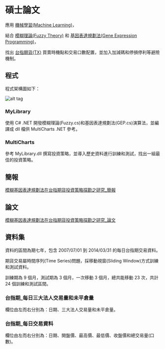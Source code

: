 # 碩士論文

應用 [機械學習(Machine Learning)](https://zh.wikipedia.org/wiki/%E6%9C%BA%E5%99%A8%E5%AD%A6%E4%B9%A0)，

結合 [模糊理論(Fuzzy Theory)](http://wiki.mbalib.com/zh-tw/%E6%A8%A1%E7%B3%8A%E7%90%86%E8%AE%BA) 和 [基因表達規劃法(Gene Expression Programming)](https://en.wikipedia.org/wiki/Gene_expression_programming)，

找出 [台指期貨(TX)](http://www.taifex.com.tw/chinese/2/TX.asp) 買賣時機點和交易口數配置，並加入加減碼和停損停利等避險機制。

## 程式

程式架構圖如下：

![alt tag](https://drive.google.com/file/d/0B7lm0JGIKIhGd1R4QXFPX29xWUk/view)

### MyLibrary

使用 C# .NET 開發模糊理論(Fuzzy.cs)和基因表達規劃法(GEP.cs)演算法，並編譯成 dll 檔供 MultiCharts .NET 參考。

### MultiCharts

參考 MyLibrary.dll 撰寫投資策略，並導入歷史資料進行訓練和測試，找出一組最佳的投資策略。

## 簡報

[模糊基因表達規劃法在台指期貨投資策略探勘之研究_簡報](https://github.com/bobtai/thesis/blob/master/%E7%B0%A1%E5%A0%B1/%E6%A8%A1%E7%B3%8A%E5%9F%BA%E5%9B%A0%E8%A1%A8%E9%81%94%E8%A6%8F%E5%8A%83%E6%B3%95%E5%9C%A8%E5%8F%B0%E6%8C%87%E6%9C%9F%E8%B2%A8%E6%8A%95%E8%B3%87%E7%AD%96%E7%95%A5%E6%8E%A2%E5%8B%98%E4%B9%8B%E7%A0%94%E7%A9%B6.pdf)

## 論文

[模糊基因表達規劃法在台指期貨投資策略探勘之研究_論文](https://github.com/bobtai/thesis/blob/master/%E8%AB%96%E6%96%87/%E6%A8%A1%E7%B3%8A%E5%9F%BA%E5%9B%A0%E8%A1%A8%E9%81%94%E8%A6%8F%E5%8A%83%E6%B3%95%E5%9C%A8%E5%8F%B0%E6%8C%87%E6%9C%9F%E8%B2%A8%E6%8A%95%E8%B3%87%E7%AD%96%E7%95%A5%E6%8E%A2%E5%8B%98%E4%B9%8B%E7%A0%94%E7%A9%B6.pdf)

## 資料集

資料的區間為期七年，包含 2007/07/01 到 2014/03/31 的每日台指期交易資料。

期貨交易屬時間序列(Time Series)問題，採移動視窗(Sliding Window)方式訓練和測試資料。

訓練期為 9 個月，測試期為 3 個月，一次移動 3 個月，總共能移動 23 次，共計 24 個訓練和測試區間。

### 台指期_每日三大法人交易量和未平倉量

欄位由左而右分別為：日期、三大法人交易量和未平倉量。

### 台指期_每日交易資料

欄位由左而右分別為：日期、開盤價、最高價、最低價、收盤價和總交易量(口數)。



